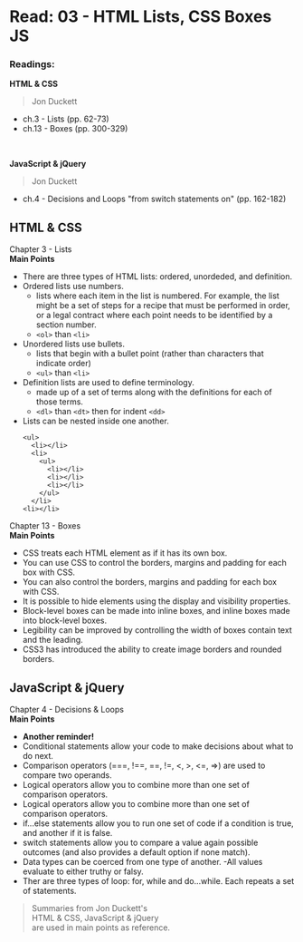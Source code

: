 # Read: 03 - HTML Lists, CSS Boxes JS

### Readings:
**HTML & CSS**
>Jon Duckett
- ch.3 - Lists (pp. 62-73)
- ch.13 - Boxes (pp. 300-329)
<br>

**JavaScript & jQuery**
>Jon Duckett
- ch.4 - Decisions and Loops "from switch statements on" (pp. 162-182)


## HTML & CSS 

Chapter 3 - Lists
<br>
**Main Points**
- There are three types of HTML lists: ordered, unordeded, and definition.
- Ordered lists use numbers.
  - lists where each item in the list is numbered. For example, the list might be a set of steps for a recipe that must be performed in order, or a legal contract where each point needs to be identified by a section number.
   - ` <ol> ` than ` <li> `
- Unordered lists use bullets.
  - lists that begin with a bullet point (rather than characters that indicate order)
  - ` <ul> ` than ` <li> `
- Definition lists are used to define terminology.
  - made up of a set of terms along with the definitions for each of those terms.
  - ` <dl> ` than ` <dt> ` then for indent ` <dd> `
- Lists can be nested inside one another.
  ```
  <ul>
    <li></li>
    <li>
      <ul>
        <li></li>
        <li></li>
        <li></li>
      </ul>  
    </li>
  <li></li>
</ul>


Chapter 13 - Boxes
<br>
**Main Points**
- CSS treats each HTML element as if it has its own box.
- You can use CSS to control the borders, margins and padding for each box with CSS.
- You can also control the borders, margins and padding for each box with CSS.
- It is possible to hide elements using the display and visibility properties.
- Block-level boxes can be made into inline boxes, and inline boxes made into block-level boxes.
- Legibility can be improved by controlling the width of boxes contain text and the leading.
- CSS3 has introduced the ability to create image borders and rounded borders.




## JavaScript & jQuery

Chapter 4 - Decisions & Loops
<br>
**Main Points**
- **Another reminder!**
- Conditional statements allow your code to make decisions about what to do next.
- Comparison operators (===, !==, ==, !=, <, >, <=, =>) are used to compare two operands.
- Logical operators allow you to combine more than one set of comparison operators.
- Logical operators allow you to combine more than one set of comparison operators.
- if...else statements allow you to run one set of code if a condition is true, and another if it is false.
- switch statements allow you to compare a value again possible outcomes (and also provides a default option if none match).
- Data types can be coerced from one type of another.
-All values evaluate to either truthy or falsy.
- Ther are three types of loop: for, while and do...while. Each repeats a set of statements.

>Summaries from Jon Duckett's<br>
>HTML & CSS, JavaScript & jQuery <br>
>are used in main points as reference. 

